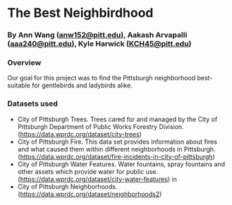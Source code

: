 # The Best Neighbirdhood
### By Ann Wang (anw152@pitt.edu), Aakash Arvapalli (aaa240@pitt.edu), Kyle Harwick (KCH45@pitt.edu)
### Overview 
Our goal for this project was to find the Pittsburgh neighborhood best-suitable for gentlebirds and ladybirds alike. 
### Datasets used
- City of Pittsburgh Trees. Trees cared for and managed by the City of Pittsburgh Department of Public Works Forestry Division. (https://data.wprdc.org/dataset/city-trees)
- City of Pittsburgh Fire. This data set provides information about fires and what caused them within different neighborhoods in Pittsburgh. (https://data.wprdc.org/dataset/fire-incidents-in-city-of-pittsburgh)
- City of Pittsburgh Water Features. Water fountains, spray fountains and other assets which provide water for public use. (https://data.wprdc.org/dataset/city-water-features) in 
- City of Pittsburgh Neighborhoods. (https://data.wprdc.org/dataset/neighborhoods2)
